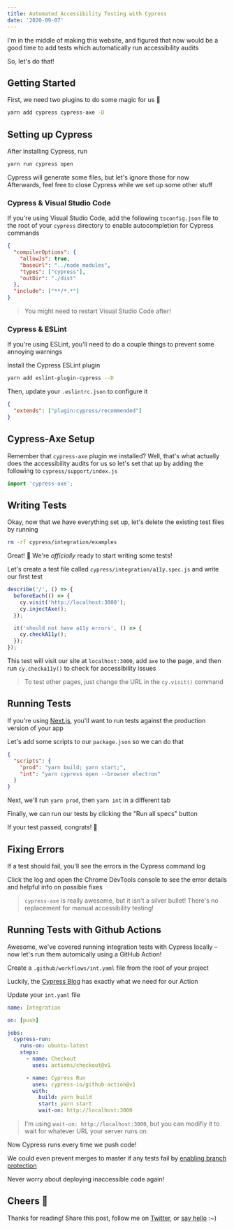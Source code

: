 ```yaml
---
title: Automated Accessibility Testing with Cypress
date: '2020-09-07'
---
```


I'm in the middle of making this website, and figured that now would be a good time to add tests which automatically run accessibility audits

So, let's do that!

## Getting Started

First, we need two plugins to do some magic for us 🔮

```bash
yarn add cypress cypress-axe -D
```

## Setting up Cypress

After installing Cypress, run

```bash
yarn run cypress open
```

Cypress will generate some files, but let's ignore those for now  
Afterwards, feel free to close Cypress while we set up some other stuff

### Cypress & Visual Studio Code

If you're using Visual Studio Code, add the following `tsconfig.json` file to the root of your `cypress` directory to enable autocompletion for Cypress commands

```json
{
  "compilerOptions": {
    "allowJs": true,
    "baseUrl": "../node_modules",
    "types": ["cypress"],
    "outDir": "./dist"
  },
  "include": ["**/*.*"]
}
```

> You might need to restart Visual Studio Code after!

### Cypress & ESLint

If you're using ESLint, you'll need to do a couple things to prevent some annoying warnings

Install the Cypress ESLint plugin

```bash
yarn add eslint-plugin-cypress --D
```

Then, update your `.eslintrc.json` to configure it

```json
{
  "extends": ["plugin:cypress/recommended"]
}
```

## Cypress-Axe Setup

Remember that `cypress-axe` plugin we installed?
Well, that's what actually does the accessibility audits for us so let's set that up by adding the following to `cypress/support/index.js`

```js
import 'cypress-axe';
```

## Writing Tests

Okay, now that we have everything set up, let's delete the existing test files by running

```bash
rm -rf cypress/integration/examples
```

Great! 🎉
We're _officially_ ready to start writing some tests!

Let's create a test file called `cypress/integration/a11y.spec.js` and write our first test

```js
describe('/', () => {
  beforeEach(() => {
    cy.visit('http://localhost:3000');
    cy.injectAxe();
  });

  it('should not have a11y errors', () => {
    cy.checkA11y();
  });
});
```

This test will visit our site at `localhost:3000`, add `axe` to the page, and then run `cy.checka11y()` to check for accessibility issues

> To test other pages, just change the URL in the `cy.visit()` command

## Running Tests

If you're using [Next.js](https://nextjs.org/), you'll want to run tests against the production version of your app

Let's add some scripts to our `package.json` so we can do that

```json
{
  "scripts": {
    "prod": "yarn build; yarn start;",
    "int": "yarn cypress open --browser electron"
  }
}
```

Next, we'll run `yarn prod`, then `yarn int` in a different tab

Finally, we can run our tests by clicking the "Run all specs" button

If your test passed, congrats! 🎉

## Fixing Errors

If a test should fail, you'll see the errors in the Cypress command log

Click the log and open the Chrome DevTools console to see the error details and helpful info on possible fixes

> `cypress-axe` is really awesome, but it isn't a silver bullet! There's no replacement for manual accessibility testing!

## Running Tests with Github Actions

Awesome, we've covered running integration tests with Cypress locally – now let's run them automically using a GitHub Action!

Create a `.github/workflows/int.yaml` file from the root of your project

Luckily, the [Cypress Blog](https://www.cypress.io/blog/2019/11/20/drastically-simplify-your-testing-with-cypress-github-action/) has exactly what we need for our Action

Update your `int.yaml` file

```yaml
name: Integration

on: [push]

jobs:
  cypress-run:
    runs-on: ubuntu-latest
    steps:
      - name: Checkout
        uses: actions/checkout@v1

      - name: Cypress Run
        uses: cypress-io/github-action@v1
        with:
          build: yarn build
          start: yarn start
          wait-on: http://localhost:3000
```

> I'm using `wait-on: http://localhost:3000`, but you can modifiy it to wait for whatever URL your server runs on

Now Cypress runs every time we push code!

We could even prevent merges to master if any tests fail by [enabling branch protection](https://docs.github.com/en/github/administering-a-repository/configuring-protected-branches)

Never worry about deploying inaccessible code again!

## Cheers 🎉

Thanks for reading! Share this post, follow me on [Twitter](https://twitter.com/quinnsalas), or [say hello](mailto:qmsalas321@gmail.com) <span role="img" aria-label="smiley face">:~)</span>
